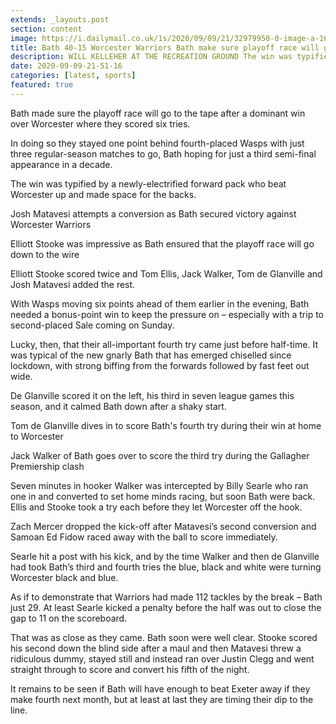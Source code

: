 ```yaml
---
extends: _layouts.post
section: content
image: https://i.dailymail.co.uk/1s/2020/09/09/21/32979950-0-image-a-16_1599684371807.jpg 
title: Bath 40-15 Worcester Warriors Bath make sure playoff race will go to the wire 
description: WILL KELLEHER AT THE RECREATION GROUND The win was typified by a newly-electrified forward pack who beat Worcester up and made space for the backs. 
date: 2020-09-09-21-51-16 
categories: [latest, sports] 
featured: true 
--- 
```

Bath made sure the playoff race will go to the tape after a dominant win over Worcester where they scored six tries.

In doing so they stayed one point behind fourth-placed Wasps with just three regular-season matches to go, Bath hoping for just a third semi-final appearance in a decade.

The win was typified by a newly-electrified forward pack who beat Worcester up and made space for the backs.

Josh Matavesi attempts a conversion as Bath secured victory against Worcester Warriors

Elliott Stooke was impressive as Bath ensured that the playoff race will go down to the wire

Elliott Stooke scored twice and Tom Ellis, Jack Walker, Tom de Glanville and Josh Matavesi added the rest.

With Wasps moving six points ahead of them earlier in the evening, Bath needed a bonus-point win to keep the pressure on – especially with a trip to second-placed Sale coming on Sunday.

Lucky, then, that their all-important fourth try came just before half-time. It was typical of the new gnarly Bath that has emerged chiselled since lockdown, with strong biffing from the forwards followed by fast feet out wide.

De Glanville scored it on the left, his third in seven league games this season, and it calmed Bath down after a shaky start.

Tom de Glanville dives in to score Bath's fourth try during their win at home to Worcester

Jack Walker of Bath goes over to score the third try during the Gallagher Premiership clash

Seven minutes in hooker Walker was intercepted by Billy Searle who ran one in and converted to set home minds racing, but soon Bath were back. Ellis and Stooke took a try each before they let Worcester off the hook.

Zach Mercer dropped the kick-off after Matavesi’s second conversion and Samoan Ed Fidow raced away with the ball to score immediately.

Searle hit a post with his kick, and by the time Walker and then de Glanville had took Bath’s third and fourth tries the blue, black and white were turning Worcester black and blue.

As if to demonstrate that Warriors had made 112 tackles by the break – Bath just 29. At least Searle kicked a penalty before the half was out to close the gap to 11 on the scoreboard.

That was as close as they came. Bath soon were well clear. Stooke scored his second down the blind side after a maul and then Matavesi threw a ridiculous dummy, stayed still and instead ran over Justin Clegg and went straight through to score and convert his fifth of the night.

It remains to be seen if Bath will have enough to beat Exeter away if they make fourth next month, but at least at last they are timing their dip to the line.

